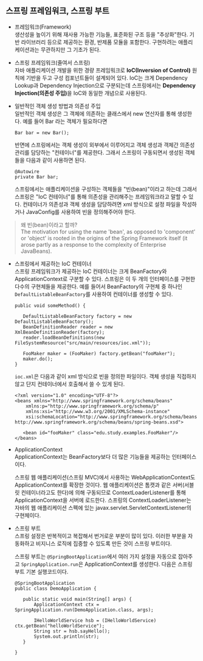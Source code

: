 ## 스프링 프레임워크, 스프링 부트
 
* 프레임워크(Framework)  
생산성을 높이기 위해 재사용 가능한 기능들, 표준화된 구조 등을 "추상화"한다. 기반 라이브러리 등으로 제공하는 환경, 반제품 모듈을 포함한다. 
구현하려는 애플리케이션과는 무관하지만 그 기초가 된다.
 
* 스프링 프레임워크(줄여서 스프링)  
자바 애플리케이션 개발을 위한 경량 프레임워크로 <b>IoC(Inversion of Control)</b> 원칙에 기반을 두고 
구성 컴포넌트들이 설계되어 있다. IoC는 크게 Dependency Lookup과 Dependency Injection으로 구분되는데 스프링에서는 <b>Dependency Injection(의존성 주입)</b>을 
IoC와 동일한 개념으로 사용된다.

* 일반적인 객체 생성 방법과 의존성 주입  
일반적인 객체 생성은 그 객체에 의존하는 클래스에서 new 연산자를 통해 생성한다. 예를 들어 Bar 라는 객체가 필요하다면
   ```
   Bar bar = new Bar();

   ```

   반면에 스프링에서는 객체 생성이 외부에서 이루어지고 객체 생성과 객체간 의존성 관리를 담당하는 "컨테이너"를 제공한다. 그래서 스프링이 구동되면서 
생성된 객체들을 다음과 같이 사용하면 된다.
   ```
   @Autowire
   private Bar bar;

   ```
   스프링에서는 애플리케이션을 구성하는 객체들을 "빈(bean)"이라고 하는데 그래서 스프링은 "IoC 컨테이너"를 통해 의존성을 관리해주는 프레임워크라고 말할 수 있다. 컨테이너가 의존성과 객체 생성을 
담당하려면 xml 방식으로 설정 파일을 작성하거나 JavaConfig를 사용하여 빈을 정의해주어야 한다. 

>왜 빈(bean)이라고 할까?<br/>
The motivation for using the name 'bean', as opposed to 'component' or 'object' is rooted in the origins of the Spring Framework itself (it arose partly as a response to the complexity of Enterprise JavaBeans).
   
* 스프링에서 제공하는 IoC 컨테이너  
   스프링 프레임워크가 제공하는 IoC 컨테이너는 크게 BeanFactory와 ApplicationContext로 구분할 수 있다. 스프링은 이 두 개의 인터페이스를 구현한 다수의 
   구현체들을 제공한다. 예를 들어서 BeanFactory의 구현체 중 하나인 `DefaultListableBeanFactory`를 사용하여 컨테이너를 생성할 수 있다.

   ```
   public void someMethod() {

      DefaultListableBeanFactory factory = new DefaultListableBeanFactory();
      BeanDefinitionReader reader = new XmlBeanDefinitionReader(factory);
      reader.loadBeanDefinitions(new FileSystemResource("src/main/resources/ioc.xml"));

      FooMaker maker = (FooMaker) factory.getBean("fooMaker"); 
      maker.do();
   }
   ```
   `ioc.xml`은 다음과 같이 xml 방식으로 빈을 정의한 파일이다. 객체 생성을 직접하지 않고 단지 컨테이너에서 호출해서 쓸 수 있게 된다.

   ```
   <?xml version="1.0" encoding="UTF-8"?>
   <beans xmlns="http://www.springframework.org/schema/beans"
       xmlns:p="http://www.springframework.org/schema/p"
       xmlns:xsi="http://www.w3.org/2001/XMLSchema-instance"
       xsi:schemaLocation="http://www.springframework.org/schema/beans http://www.springframework.org/schema/beans/spring-beans.xsd">

      <bean id="fooMaker" class="edu.study.examples.FooMaker"/>
   </beans>
   ```
   
* ApplicationContext  
   ApplicationContext는 BeanFactory보다 더 많은 기능들을 제공하는 인터페이스이다.  
   
   스프링 웹 애플리케이션(스프링 MVC)에서 사용하는 WebApplicationContext도 ApplicationContext를 확장한 것이다. 웹 애플리케이션은 톰캣과 같은 서버(서블릿 컨테이너라고도 한다)에 의해 구동되므로 
   ContextLoaderListener를 통해 ApplicationContext을 서버에 로드한다. 스프링의 ContextLoaderListener는 자바의 웹 애플리케이션 스펙에 있는 javax.servlet.ServletContextListener의 구현체이다.
   
* 스프링 부트  
   스프링 설정은 반복적이고 복잡해서 번거로운 부분이 많이 있다. 이러한 부분을 자동화하고 비지니스 로직에 집중할 수 있도록 만든 것이 스프링 부트이다. 
   
   스프링 부트는 `@SpringBootApplication`에서 여러 가지 설정을 자동으로 잡아주고 `SpringApplication.run`은 ApplicationContext를 생성한다.
   다음은 스프링 부트 기본 실행코드이다. 
   
   ```
   @SpringBootApplication
   public class DemoApplication {

      public static void main(String[] args) {
          ApplicationContext ctx = SpringApplication.run(DemoApplication.class, args);
        
          IHelloWorldService hsb = (IHelloWorldService) ctx.getBean("helloWorldService");
          String str = hsb.sayHello();        
          System.out.println(str);        
      }
   
   }
   ```
   
   
   
